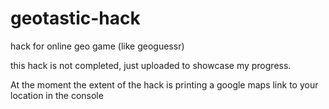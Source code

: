 # geotastic-hack
hack for online geo game (like geoguessr)

this hack is not completed, just uploaded to showcase my progress.

At the moment the extent of the hack is printing a google maps link to your location in the console
